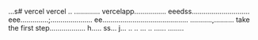 ...s# vercel
vercel
..
.............
vercelapp................
eeedss.............................
eee..............;.....................
 ee...........................................
...........,..........
 take the first step..................
h.....
ss...
j...
..
..
...
..
......
........
